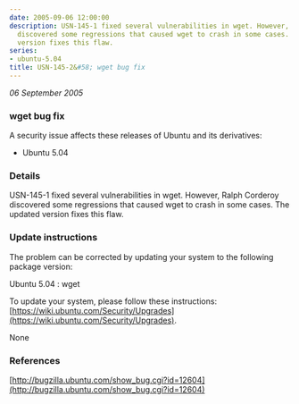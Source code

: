 ```yaml
---
date: 2005-09-06 12:00:00
description: USN-145-1 fixed several vulnerabilities in wget. However, Ralph Corderoy
  discovered some regressions that caused wget to crash in some cases. The updated
  version fixes this flaw.
series:
- ubuntu-5.04
title: USN-145-2&#58; wget bug fix
---
```


*06 September 2005*

### wget bug fix

A security issue affects these releases of Ubuntu and its derivatives:

* Ubuntu 5.04

### Details

USN-145-1 fixed several vulnerabilities in wget. However, Ralph Corderoy discovered some regressions that caused wget to crash in some cases. The updated version fixes this flaw.

### Update instructions

The problem can be corrected by updating your system to the following package version:

Ubuntu 5.04
 : wget 

To update your system, please follow these instructions: [https://wiki.ubuntu.com/Security/Upgrades](https://wiki.ubuntu.com/Security/Upgrades).

None

### References

 
 [http://bugzilla.ubuntu.com/show_bug.cgi?id=12604](http://bugzilla.ubuntu.com/show_bug.cgi?id=12604)